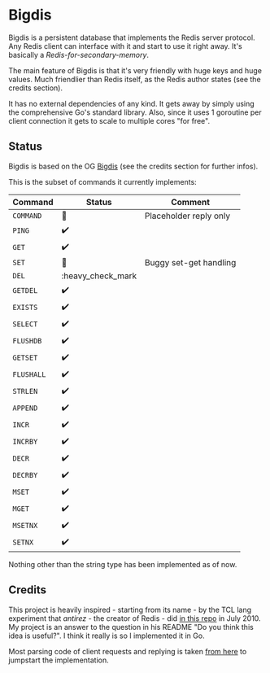 # Bigdis

Bigdis is a persistent database that implements the Redis server protocol. Any Redis client can interface with it and start to use it right away. It's basically a *Redis-for-secondary-memory*.

The main feature of Bigdis is that it's very friendly with huge keys and huge values. Much friendlier than Redis itself, as the Redis author states (see the credits section).

It has no external dependencies of any kind. It gets away by simply using the comprehensive Go's standard library. Also, since it uses 1 goroutine per client connection it gets to scale to multiple cores "for free".


## Status
Bigdis is based on the OG [Bigdis](https://github.com/antirez/Bigdis) (see the credits section for further infos).

This is the subset of commands it currently implements:

|Command |Status|Comment
--- | --- | ---
|`COMMAND`|:wrench:|Placeholder reply only
|`PING`|:heavy_check_mark:|
|`GET`|:heavy_check_mark:|
|`SET`|:wrench:|Buggy set-get handling
|`DEL`|:heavy_check_mark|
|`GETDEL`|:heavy_check_mark:|
|`EXISTS`|:heavy_check_mark:|
|`SELECT`|:heavy_check_mark:|
|`FLUSHDB`|:heavy_check_mark:|
|`GETSET`|:heavy_check_mark:|
|`FLUSHALL`|:heavy_check_mark:|
|`STRLEN`|:heavy_check_mark:|
|`APPEND`|:heavy_check_mark:|
|`INCR`|:heavy_check_mark:|
|`INCRBY`|:heavy_check_mark:|
|`DECR`|:heavy_check_mark:|
|`DECRBY`|:heavy_check_mark:|
|`MSET`|:heavy_check_mark:|
|`MGET`|:heavy_check_mark:|
|`MSETNX`|:heavy_check_mark:|
|`SETNX`|:heavy_check_mark:|

Nothing other than the string type has been implemented as of now.

## Credits
This project is heavily inspired - starting from its name - by the TCL lang experiment that *antirez* - the creator of Redis - did [in this repo](https://github.com/antirez/Bigdis) in July 2010. My project is an answer to the question in his README "Do you think this idea is useful?". I think it really is so I implemented it in Go.

Most parsing code of client requests and replying is taken [from here](https://github.com/r0123r/go-redis-server) to jumpstart the implementation.
